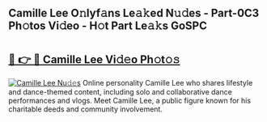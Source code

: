## Camille Lee O𝚗lyf𝚊ns Le𝚊𝚔ed N𝚞𝚍es - Part-0C3 Ph𝚘tos Vi𝚍eo - H𝚘t Part Le𝚊𝚔s GoSPC

# <h2><a href="http://hf4n8a.feru.top/?c=Camille+Lee">🔗 👉 🔴 Camille Lee Vi𝚍𝚎o Ph𝚘t𝚘𝚜</a></h2>

[![Camille Lee Nu𝚍𝚎s](https://i.imgur.com/0TWrTi3.gif)](http://hf4n8a.feru.top/?c=Camille+Lee)
Online personality Camille Lee who shares lifestyle and dance-themed content, including solo and collaborative dance performances and vlogs. Meet Camille Lee, a public figure known for his charitable deeds and community involvement. 
